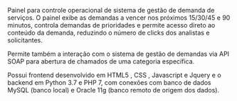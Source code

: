 Painel para controle operacional de sistema de gestão de demanda de serviços. O painel exibe as demandas a vencer nos próximos 15/30/45 e 90 minutos, controla demandas de prioridades e permite acesso direto ao conteúdo da demanda, reduzindo o número de clicks dos analistas e solicitantes.

Permite também a interação com o sistema de gestão de demandas via API SOAP para abertura de chamados de uma categoria específica.

Possui frontend desenvolvido em HTML5 , CSS , Javascript e Jquery e o backend em Python 3.7 e PHP 7, com conexões com banco de dados MySQL (banco local) e Oracle 11g (banco remoto de origem dos dados).	
